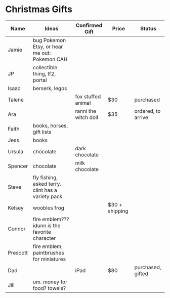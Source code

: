 # Christmas Gifts 

| Name | Ideas| Confirmed Gift| Price | Status |
| --- | ------| ----------- | --- |--------|
|Jamie| bug Pokemon Etsy, or hear me out: Pokemon CAH | 
| JP | collectible thing, tf2, portal|
| Isaac | berserk, legos |
| Talene | | fox stuffed animal | $30 |purchased | 
| Ara | | ranni the witch doll | $35|ordered, to arrive|
|Faith | books, horses, gift lists | | | 
| Jess| books | | | 
|Ursula| chocolate | dark chocolate | 
|Spencer| chocolate| milk chocolate| 
| Steve| fly fishing, asked terry. clint has a variety pack | | 
| Kelsey| woobles frog | | $30 + shipping | 
| Connor| fire emblem??? idunn is the favorite character | 
| Prescott| fire emblem, paintbrushes for miniatures | 
|Dad | | iPad | $80 | purchased, gifted
|Jill | um. money for food? towels? | | 

